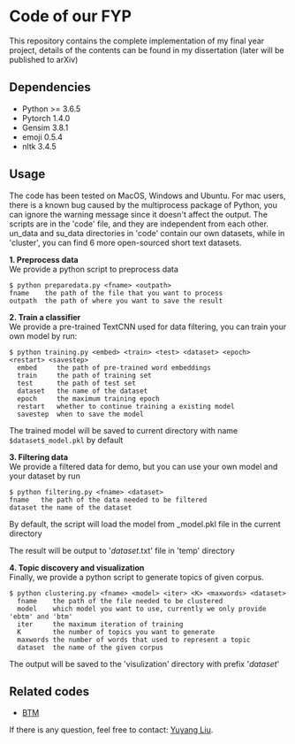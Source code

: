 # Code of our FYP

This repository contains the complete implementation of my final year project, details of the contents can be found in my dissertation (later will be published to arXiv)

## Dependencies
- Python >= 3.6.5
- Pytorch 1.4.0
- Gensim  3.8.1
- emoji 0.5.4
- nltk 3.4.5

## Usage ##
The code has been tested on MacOS, Windows and Ubuntu. For mac users, there is a known bug caused by the multiprocess package of Python, you can ignore the warning message since it doesn't affect the output. The scripts are in the 'code' file, and they are independent from each other. un_data and su_data directories in 'code' contain our own datasets, while in 'cluster', you can find 6 more open-sourced short text datasets.

**1. Preprocess data**   
  	 We provide a python script to preprocess data

    $ python preparedata.py <fname> <outpath>
    fname    the path of the file that you want to process
    outpath  the path of where you want to save the result

**2. Train a classifier**  
   We provide a pre-trained TextCNN used for data filtering, you can train your own model by run:   

    $ python training.py <embed> <train> <test> <dataset> <epoch> <restart> <savestep>
      embed     the path of pre-trained word embeddings
      train     the path of training set
      test      the path of test set
      dataset   the name of the dataset
      epoch     the maximum training epoch
      restart   whether to continue training a existing model
      savestep  when to save the model
 
   The trained model will be saved to current directory with name `$dataset$_model.pkl` by default

**3. Filtering data**     
   We provide a filtered data for demo, but you can use your own model and your dataset by run

    $ python filtering.py <fname> <dataset>
    fname   the path of the data needed to be filtered
    dataset the name of the dataset
    
    
   By default, the script will load the model from <dataset>_model.pkl file in the current directory
   
   The result will be output to '$dataset$.txt' file in 'temp' directory
  
**4. Topic discovery and visualization**    
   Finally, we provide a python script to generate topics of given corpus.
  
    $ python clustering.py <fname> <model> <iter> <K> <maxwords> <dataset>
      fname    the path of the file needed to be clustered
      model    which model you want to use, currently we only provide  'ebtm' and 'btm'
      iter     the maximum iteration of training
      K        the number of topics you want to generate
      maxwords the number of words that used to represent a topic
      dataset  the name of the given corpus
  
 The output will be saved to the 'visulization' directory with prefix '$dataset$'
      

## Related codes ##
- [BTM](https://github.com/xiaohuiyan/BTM)


If there is any question, feel free to contact: [Yuyang Liu](zy22049@nottingham.edu.cn).
